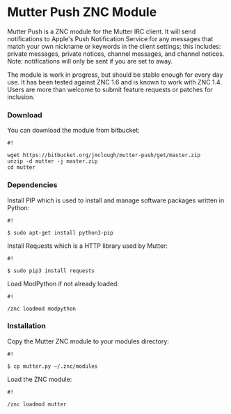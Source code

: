 # Mutter Push ZNC Module #

Mutter Push is a ZNC module for the Mutter IRC client.  It will send notifications to Apple's Push Notification Service for any messages that match your own nickname or keywords in the client settings; this includes: private messages, private notices, channel messages, and channel notices. Note: notifications will only be sent if you are set to away.

The module is work in progress, but should be stable enough for every day use.  It has been tested against ZNC 1.6 and is known to work with ZNC 1.4.  Users are more than welcome to submit feature requests or patches for inclusion.


### Download ###

You can download the module from bitbucket:

```
#!

wget https://bitbucket.org/jmclough/mutter-push/get/master.zip
unzip -d mutter -j master.zip
cd mutter
```

### Dependencies ###

Install PIP which is used to install and manage software packages written in Python:


```
#!

$ sudo apt-get install python3-pip

```

Install Requests which is a HTTP library used by Mutter:

```
#!

$ sudo pip3 install requests
```


Load ModPython if not already loaded:

```
#!

/znc loadmod modpython

```

### Installation ###

Copy the Mutter ZNC module to your modules directory:

```
#!

$ cp mutter.py ~/.znc/modules
```

Load the ZNC module:


```
#!

/znc loadmod mutter
```